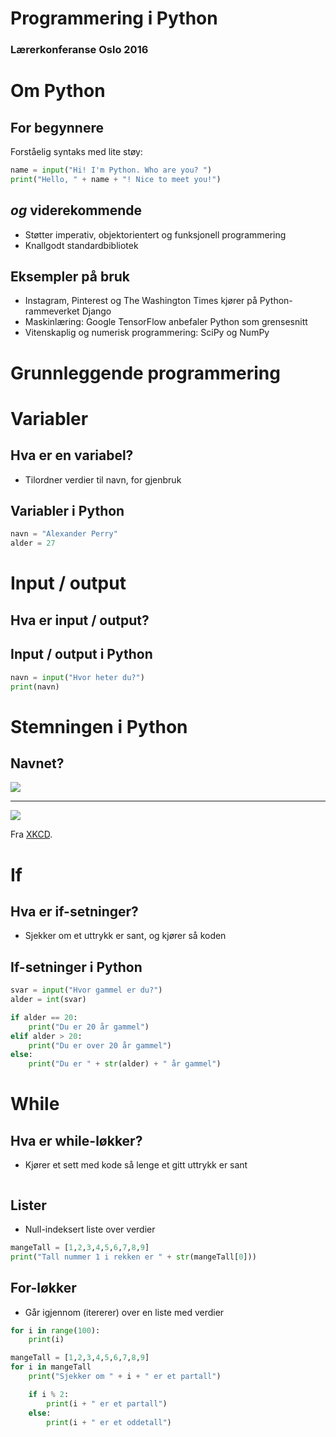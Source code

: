# Programmering i Python

### Lærerkonferanse Oslo 2016

# Om Python

## For begynnere

Forståelig syntaks med lite støy:

```python
name = input("Hi! I'm Python. Who are you? ")
print("Hello, " + name + "! Nice to meet you!")
```

## *og* viderekommende

* Støtter imperativ, objektorientert og funksjonell programmering
* Knallgodt standardbibliotek

## Eksempler på bruk

* Instagram, Pinterest og The Washington Times kjører på Python-rammeverket Django
* Maskinlæring: Google TensorFlow anbefaler Python som grensesnitt
* Vitenskaplig og numerisk programmering: SciPy og NumPy

<!-- ## Populære språk*

1. JavaScript
2. Java
3. Ruby
4. PHP
5. **Python**
6. CSS
7. C++
8. C#
9. C
10. HTML

\* Mest brukte på GitHub i 2016. -->

# Grunnleggende programmering

# Variabler

## Hva er en variabel?

* Tilordner verdier til navn, for gjenbruk

## Variabler i Python

```python
navn = "Alexander Perry"
alder = 27
```

# Input / output

## Hva er input / output?

## Input / output i Python

```python
navn = input("Hvor heter du?")
print(navn)
```

# Stemningen i Python

## Navnet?

![](http://www.anglotopia.net/wp-content/uploads/2015/05/Monty-Python-and-The-Holy-Grail-40th_640.jpg)

---

![](http://imgs.xkcd.com/comics/python.png)

Fra [XKCD](http://xkcd.com/353/).

# If

## Hva er if-setninger?

* Sjekker om et uttrykk er sant, og kjører så koden


## If-setninger i Python
```python
svar = input("Hvor gammel er du?")
alder = int(svar)

if alder == 20:
    print("Du er 20 år gammel")
elif alder > 20:
    print("Du er over 20 år gammel")
else:
    print("Du er " + str(alder) + " år gammel")
```

# While

## Hva er while-løkker?

* Kjører et sett med kode så lenge et gitt uttrykk er sant


```python

```

## Lister

* Null-indeksert liste over verdier

```python
mangeTall = [1,2,3,4,5,6,7,8,9]
print("Tall nummer 1 i rekken er " + str(mangeTall[0]))
```

## For-løkker

* Går igjennom (itererer) over en liste med verdier

```python
for i in range(100):
    print(i)

mangeTall = [1,2,3,4,5,6,7,8,9]
for i in mangeTall
    print("Sjekker om " + i + " er et partall")

    if i % 2:
        print(i + " er et partall")
    else:
        print(i + " er et oddetall")
```
